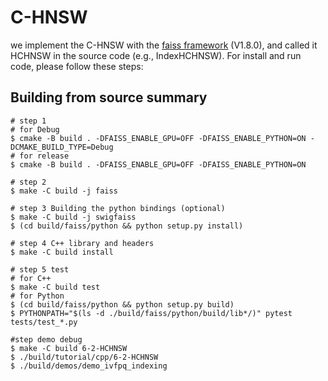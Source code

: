# C-HNSW

we implement the C-HNSW with the [faiss framework](https://github.com/facebookresearch/faiss) (V1.8.0), and called it HCHNSW in the source code (e.g., IndexHCHNSW).
For install and run code, please follow these steps:


## Building from source summary

```shell
# step 1
# for Debug
$ cmake -B build . -DFAISS_ENABLE_GPU=OFF -DFAISS_ENABLE_PYTHON=ON -DCMAKE_BUILD_TYPE=Debug
# for release
$ cmake -B build . -DFAISS_ENABLE_GPU=OFF -DFAISS_ENABLE_PYTHON=ON 

# step 2
$ make -C build -j faiss

# step 3 Building the python bindings (optional)
$ make -C build -j swigfaiss
$ (cd build/faiss/python && python setup.py install)

# step 4 C++ library and headers
$ make -C build install

# step 5 test
# for C++
$ make -C build test 
# for Python
$ (cd build/faiss/python && python setup.py build)
$ PYTHONPATH="$(ls -d ./build/faiss/python/build/lib*/)" pytest tests/test_*.py

#step demo debug
$ make -C build 6-2-HCHNSW
$ ./build/tutorial/cpp/6-2-HCHNSW
$ ./build/demos/demo_ivfpq_indexing
```
